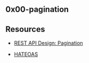 ## 0x00-pagination

## Resources

- [REST API Design: Pagination](https://intranet.alxswe.com/rltoken/7Kdzi9CH1LdSfNQ4RaJUQw)

- [HATEOAS](https://intranet.alxswe.com/rltoken/tfzcEbTSdMYSYxsspJH_oA)

